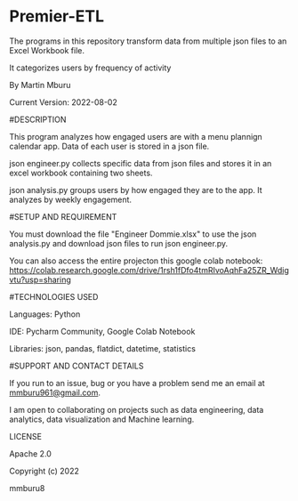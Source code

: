 # Premier-ETL

The programs in this repository transform data from multiple json files to an Excel Workbook file.

It categorizes users by frequency of activity

By Martin Mburu

Current Version: 2022-08-02


#DESCRIPTION

This program analyzes how engaged users are with a menu plannign calendar app. Data of each user is stored in a json file.

json engineer.py collects specific data from json files and stores it in an excel workbook containing two sheets.

json analysis.py groups users by how engaged they are to the app. It analyzes by weekly engagement.


#SETUP AND REQUIREMENT

You must download the file "Engineer Dommie.xlsx" to use the json analysis.py and download json files to run json engineer.py.

You can also access the entire projecton this google colab notebook: https://colab.research.google.com/drive/1rsh1fDfo4tmRIvoAqhFa25ZR_Wdigvtu?usp=sharing


#TECHNOLOGIES USED

Languages: Python

IDE: Pycharm Community, Google Colab Notebook

Libraries: json, pandas, flatdict, datetime, statistics


#SUPPORT AND CONTACT DETAILS

If you run to an issue, bug or you have a problem send me an email at mmburu961@gmail.com.

I am open to collaborating on projects such as data engineering, data analytics, data visualization and Machine learning.


LICENSE

Apache 2.0

Copyright (c) 2022

mmburu8
